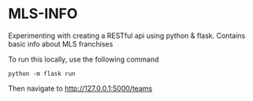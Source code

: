 # MLS-INFO

Experimenting with creating a RESTful api using python & flask. Contains basic info about MLS franchises

To run this locally, use the following command

```
python -m flask run
```

Then navigate to http://127.0.0.1:5000/teams

